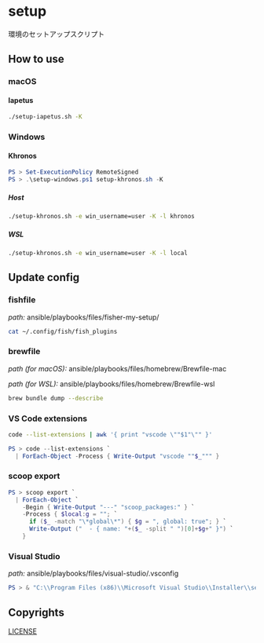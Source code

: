# setup

環境のセットアップスクリプト

## How to use

### macOS

#### Iapetus

```sh
./setup-iapetus.sh -K
```

### Windows

#### Khronos

```ps1
PS > Set-ExecutionPolicy RemoteSigned
PS > .\setup-windows.ps1 setup-khronos.sh -K
```

##### Host

```sh
./setup-khronos.sh -e win_username=user -K -l khronos
```

##### WSL

```sh
./setup-khronos.sh -e win_username=user -K -l local
```

## Update config

### fishfile

_path:_ ansible/playbooks/files/fisher-my-setup/

```sh
cat ~/.config/fish/fish_plugins
```

### brewfile

_path (for macOS):_ ansible/playbooks/files/homebrew/Brewfile-mac

_path (for WSL):_ ansible/playbooks/files/homebrew/Brewfile-wsl

```sh
brew bundle dump --describe
```

### VS Code extensions

```sh
code --list-extensions | awk '{ print "vscode \""$1"\"" }'
```

```ps1
PS > code --list-extensions `
  | ForEach-Object -Process { Write-Output "vscode ""$_""" }
```

### scoop export

```ps1
PS > scoop export `
  | ForEach-Object `
    -Begin { Write-Output "---" "scoop_packages:" } `
    -Process { $local:g = ""; `
      if ($_ -match "\*global\*") { $g = ", global: true"; } `
      Write-Output ("  - { name: "+($_ -split " ")[0]+$g+" }") `
    }
```

### Visual Studio

_path:_ ansible/playbooks/files/visual-studio/.vsconfig

```ps1
PS > & "C:\\Program Files (x86)\\Microsoft Visual Studio\\Installer\\setup.exe" export -p --channelId VisualStudio.17.Preview --productId Microsoft.VisualStudio.Product.Community --config .vsconfig
```

## Copyrights

[LICENSE](./LICENSE)
